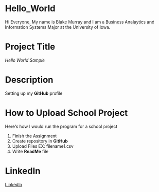 # Hello_World

Hi Everyone,
My name is Blake Murray and I am a Business Analaytics and Information Systems Major at the University of Iowa.

# Project Title
*Hello World Sample*

# Description 
Setting up my **GitHub** profile 

# How to Upload School Project
Here's how I would run the program for a school project
1. Finish the Assignment 
2. Create repository in **GitHub**
3. Upload Files EX: filename1.csv
4. Write **ReadMe** file

# LinkedIn
[LinkedIn](https://www.linkedin.com/in/blake-murray-823b8a1b7/)


